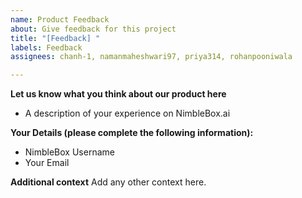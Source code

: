 ```yaml
---
name: Product Feedback
about: Give feedback for this project
title: "[Feedback] "
labels: Feedback
assignees: chanh-1, namanmaheshwari97, priya314, rohanpooniwala

---
```


**Let us know what you think about our product here**
- A description of your experience on NimbleBox.ai

**Your Details (please complete the following information):**
- NimbleBox Username
- Your Email

**Additional context**
Add any other context here.
